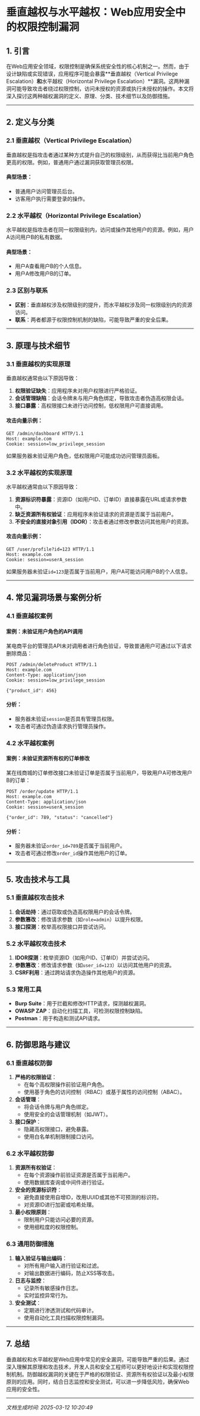 # 垂直越权与水平越权：Web应用安全中的权限控制漏洞

## 1. 引言

在Web应用安全领域，权限控制是确保系统安全性的核心机制之一。然而，由于设计缺陷或实现错误，应用程序可能会暴露**垂直越权（Vertical Privilege Escalation）**和**水平越权（Horizontal Privilege Escalation）**漏洞。这两种漏洞可能导致攻击者绕过权限控制，访问未授权的资源或执行未授权的操作。本文将深入探讨这两种越权漏洞的定义、原理、分类、技术细节以及防御措施。

---

## 2. 定义与分类

### 2.1 垂直越权（Vertical Privilege Escalation）
垂直越权是指攻击者通过某种方式提升自己的权限级别，从而获得比当前用户角色更高的权限。例如，普通用户通过漏洞获取管理员权限。

#### 典型场景：
- 普通用户访问管理员后台。
- 访客用户执行需要登录的操作。

### 2.2 水平越权（Horizontal Privilege Escalation）
水平越权是指攻击者在同一权限级别内，访问或操作其他用户的资源。例如，用户A访问用户B的私有数据。

#### 典型场景：
- 用户A查看用户B的个人信息。
- 用户A修改用户B的订单。

### 2.3 区别与联系
- **区别**：垂直越权涉及权限级别的提升，而水平越权涉及同一权限级别内的资源访问。
- **联系**：两者都源于权限控制机制的缺陷，可能导致严重的安全后果。

---

## 3. 原理与技术细节

### 3.1 垂直越权的实现原理
垂直越权通常由以下原因导致：
1. **权限验证缺失**：应用程序未对用户权限进行严格验证。
2. **会话管理缺陷**：会话令牌未与用户角色绑定，导致攻击者伪造高权限会话。
3. **接口暴露**：高权限接口未进行访问控制，低权限用户可直接调用。

#### 攻击向量示例：
```http
GET /admin/dashboard HTTP/1.1
Host: example.com
Cookie: session=low_privilege_session
```
如果服务器未验证用户角色，低权限用户可能成功访问管理员面板。

### 3.2 水平越权的实现原理
水平越权通常由以下原因导致：
1. **资源标识符暴露**：资源ID（如用户ID、订单ID）直接暴露在URL或请求参数中。
2. **缺乏资源所有权验证**：应用程序未验证请求的资源是否属于当前用户。
3. **不安全的直接对象引用（IDOR）**：攻击者通过修改参数访问其他用户的资源。

#### 攻击向量示例：
```http
GET /user/profile?id=123 HTTP/1.1
Host: example.com
Cookie: session=userA_session
```
如果服务器未验证`id=123`是否属于当前用户，用户A可能访问用户B的个人信息。

---

## 4. 常见漏洞场景与案例分析

### 4.1 垂直越权案例
#### 案例：未验证用户角色的API调用
某电商平台的管理员API未对调用者进行角色验证，导致普通用户可通过以下请求删除商品：
```http
POST /admin/deleteProduct HTTP/1.1
Host: example.com
Content-Type: application/json
Cookie: session=low_privilege_session

{"product_id": 456}
```

#### 分析：
- 服务器未验证`session`是否具有管理员权限。
- 攻击者可通过伪造请求执行管理员操作。

### 4.2 水平越权案例
#### 案例：未验证资源所有权的订单修改
某在线商城的订单修改接口未验证订单是否属于当前用户，导致用户A可修改用户B的订单：
```http
POST /order/update HTTP/1.1
Host: example.com
Content-Type: application/json
Cookie: session=userA_session

{"order_id": 789, "status": "cancelled"}
```

#### 分析：
- 服务器未验证`order_id=789`是否属于当前用户。
- 攻击者可通过修改`order_id`操作其他用户的订单。

---

## 5. 攻击技术与工具

### 5.1 垂直越权攻击技术
1. **会话劫持**：通过窃取或伪造高权限用户的会话令牌。
2. **参数篡改**：修改请求参数（如`role=admin`）以提升权限。
3. **接口探测**：枚举高权限接口并尝试访问。

### 5.2 水平越权攻击技术
1. **IDOR探测**：枚举资源ID（如用户ID、订单ID）并尝试访问。
2. **参数篡改**：修改请求参数（如`user_id=123`）以访问其他用户的资源。
3. **CSRF利用**：通过跨站请求伪造操作其他用户的资源。

### 5.3 常用工具
- **Burp Suite**：用于拦截和修改HTTP请求，探测越权漏洞。
- **OWASP ZAP**：自动化扫描工具，可检测权限控制缺陷。
- **Postman**：用于构造和测试API请求。

---

## 6. 防御思路与建议

### 6.1 垂直越权防御
1. **严格的权限验证**：
   - 在每个高权限操作前验证用户角色。
   - 使用基于角色的访问控制（RBAC）或基于属性的访问控制（ABAC）。
2. **会话管理**：
   - 将会话令牌与用户角色绑定。
   - 使用安全的会话管理机制（如JWT）。
3. **接口保护**：
   - 隐藏高权限接口，避免暴露。
   - 使用白名单机制限制接口访问。

### 6.2 水平越权防御
1. **资源所有权验证**：
   - 在每个资源操作前验证资源是否属于当前用户。
   - 使用数据库查询或中间件进行验证。
2. **安全的资源标识符**：
   - 避免直接使用自增ID，改用UUID或其他不可预测的标识符。
   - 对资源ID进行加密或哈希处理。
3. **最小权限原则**：
   - 限制用户只能访问必要的资源。
   - 使用细粒度的权限控制。

### 6.3 通用防御措施
1. **输入验证与输出编码**：
   - 对所有用户输入进行验证和过滤。
   - 对输出数据进行编码，防止XSS等攻击。
2. **日志与监控**：
   - 记录所有敏感操作日志。
   - 实时监控异常行为。
3. **安全测试**：
   - 定期进行渗透测试和代码审计。
   - 使用自动化工具扫描权限控制漏洞。

---

## 7. 总结

垂直越权和水平越权是Web应用中常见的安全漏洞，可能导致严重的后果。通过深入理解其原理和攻击技术，开发人员和安全工程师可以更好地设计和实现权限控制机制。防御越权漏洞的关键在于严格的权限验证、资源所有权验证以及最小权限原则的应用。同时，结合日志监控和安全测试，可以进一步降低风险，确保Web应用的安全性。

---

*文档生成时间: 2025-03-12 10:20:49*
